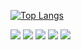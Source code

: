
[![Top Langs](https://github-readme-stats.vercel.app/api/top-langs/?username=willisnou&hide=html&layout=compact&amp;title_color=fff&amp;icon_color=79ff97&amp;text_color=9f9f9f&amp;bg_color=151515)](https://github.com/anuraghazra/github-readme-stats)


<img src="https://img.shields.io/badge/C%23-5188FE?logo=.net&style=flat-square&labelColor=5188FE"> <img src="https://img.shields.io/badge/Java-007396?logo=java&style=flat-square&labelcolor=007396"> <img src="https://img.shields.io/badge/Delphi-EE1F35?logo=delphi&style=flat-square&labelColor=EE1F35"> <img src="https://img.shields.io/badge/SQL%20Server-CC2927?logo=microsoft-sql-server&style=flat-square&labelColor=CC2927"> <img src="https://img.shields.io/badge/Oracle%20Database-F80000?logo=oracle&style=flat-square&labelColor=F80000">
